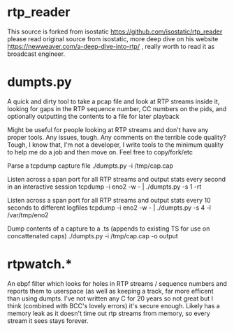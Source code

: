 # rtp_reader 

This source is forked from isostatic https://github.com/isostatic/rtp_reader
please read original source from isostatic, more deep dive on his website https://newweaver.com/a-deep-dive-into-rtp/ , really worth to read it as broadcast engineer.

# dumpts.py


A quick and dirty tool to take a pcap file and look at RTP streams inside it, looking for gaps in the RTP sequence number, CC numbers on the pids, and optionally outputting the contents to a file for later playback

Might be useful for people looking at RTP streams and don't have any proper tools. Any issues, tough. Any comments on the terrible code quality? Tough, I know that, I'm not a developer, I write tools to the minimum quality to help me do a job and then move on. Feel free to copy/fork/etc

Parse a tcpdump capture file
  ./dumpts.py -i /tmp/cap.cap 

Listen across a span port for all RTP streams and output stats every second in an interactive session
  tcpdump -i eno2 -w - | ./dumpts.py  -s 1 -rt

Listen across a span port for all RTP streams and output stats every 10 seconds to different logfiles
  tcpdump -i eno2 -w - | ./dumpts.py  -s 4 -l /var/tmp/eno2

Dump contents of a capture to a .ts (appends to existing TS for use on concattenated caps)
  ./dumpts.py -i /tmp/cap.cap -o output


# rtpwatch.*

An ebpf filter which looks for holes in RTP streams / sequence numbers and reports them to userspace (as well as keeping a track, far more efficent than using dumpts. I've not written any C for 20 years so not great but I think (combined with BCC's lovely errors) it's secure enough. Likely has a memory leak as it doesn't time out rtp streams from memory, so every stream it sees stays forever.

